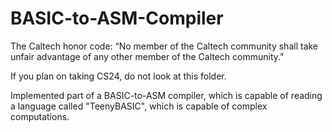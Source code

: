 # BASIC-to-ASM-Compiler

The Caltech honor code: “No member of the Caltech community shall take unfair advantage of any other member of the Caltech community."

If you plan on taking CS24, do not look at this folder.

Implemented part of a BASIC-to-ASM compiler, which is capable of reading a language called "TeenyBASIC", which is capable of complex computations.
